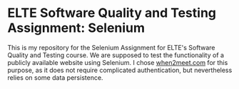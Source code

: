 # ELTE Software Quality and Testing Assignment: Selenium

This is my repository for the Selenium Assignment for ELTE's Software Quality and Testing course. We are supposed to test the functionality of a publicly available website using Selenium. I chose [when2meet.com](when2meet.com) for this purpose, as it does not require complicated authentication, but nevertheless relies on some data persistence.